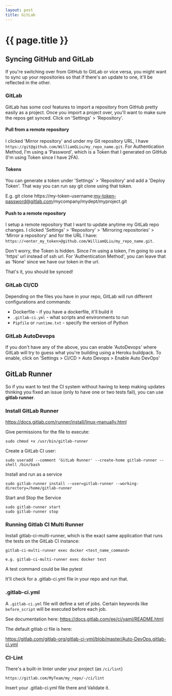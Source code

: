```yaml
---
layout: post
title: GitLab
---
```



# {{ page.title }}


## Syncing GitHub and GitLab

If you're switching over from GitHub to GitLab or vice versa, you might want to sync up your repositories so that
if there's an update to one, it'll be reflected in the other.

### GitLab

GitLab has some cool features to import a repository from GitHub pretty easily as a project. Once you import a project
over, you'll want to make sure the repos get synced. Click on 'Settings' > 'Repository'.

#### Pull from a remote repository

I clicked 'Mirror repository' and under my Git repository URL, I have 
`https://git@github.com/WilliamQLiu/my_repo_name.git`. For Authentication Method, I'm using a 'Password', which
is a Token that I generated on GitHub (I'm using Token since I have 2FA).

#### Tokens

You can generate a token under 'Settings' > 'Repository' and add a 'Deploy Token'. That way you can run say
git clone using that token.

E.g. git clone https://my-token-username:my-token-password@gitlab.com/mycompany/mydept/myproject.git

#### Push to a remote repository

I setup a remote repository that I want to update anytime my GitLab repo changes.
I clicked 'Settings' > 'Repository' > 'Mirroring repositories' > 'Mirror a repository' and for the URL I have:
`https://<enter_my_token>@github.com/WilliamQLiu/my_repo_name.git`.

Don't worry, the Token is hidden. Since I'm using a token, I'm going to use a 'https' url instead of ssh url.
For 'Authentication Method', you can leave that as 'None' since we have our token in the url.

That's it, you should be synced!

### GitLab CI/CD

Depending on the files you have in your repo, GitLab will run different configurations and commands:

* Dockerfile - if you have a dockerfile, it'll build it
* `.gitlab-ci.yml` - what scripts and environments to run
* `Pipfile` or `runtime.txt` - specify the version of Python

### GitLab AutoDevops

If you don't have any of the above, you can enable 'AutoDevops' where GitLab will try to guess what you're building
using a Heroku buildpack. To enable, click on 'Settings > CI/CD > Auto Devops > Enable Auto DevOps'

## GitLab Runner

So if you want to test the CI system without having to keep making updates thinking you fixed an issue (only to have 
one or two tests fail), you can use __gitlab runner__.

### Install GitLab Runner

https://docs.gitlab.com/runner/install/linux-manually.html

Give permissions for the file to execute:

    sudo chmod +x /usr/bin/gitlab-runner

Create a GitLab CI user:

    sudo useradd --comment 'GitLab Runner' --create-home gitlab-runner --shell /bin/bash

Install and run as a service

    sudo gitlab-runner install --user=gitlab-runner --working-directory=/home/gitlab-runner

Start and Stop the Service

    sudo gitlab-runner start
    sudo gitlab-runner stop

### Running Gitlab CI Multi Runner

Install gitlab-ci-multi-runner, which is the exact same application that runs the tests on the GitLab CI instance:

    gitlab-ci-multi-runner exec docker <test_name_command>

    e.g. gitlab-ci-multi-runner exec docker test

A test command could be like pytest

It'll check for a .gitlab-ci.yml file in your repo and run that.

### .gitlab-ci.yml

A `.gitlab-ci.yml` file will define a set of jobs. Certain keywords like `before_script` will be executed before
each job.

See documentation here: https://docs.gitlab.com/ee/ci/yaml/README.html

The default gitlab ci file is here:

https://gitlab.com/gitlab-org/gitlab-ci-yml/blob/master/Auto-DevOps.gitlab-ci.yml

### CI-Lint

There's a built-in linter under your project (as `/ci/lint`)

    https://gitlab.com/MyTeam/my_repo/-/ci/lint

Insert your .gitlab-ci.yml file there and Validate it.
